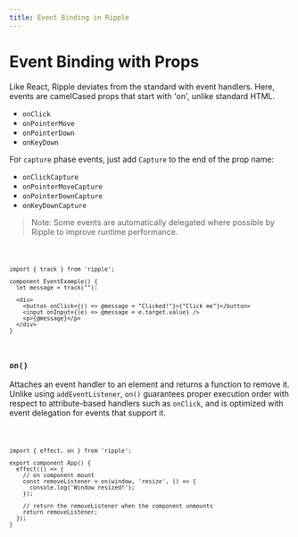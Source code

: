 ```yaml
---
title: Event Binding in Ripple
---
```


# Event Binding with Props

Like React, Ripple deviates from the standard with event handlers. Here, events
are camelCased props that start with 'on', unlike standard HTML.

- `onClick`
- `onPointerMove`
- `onPointerDown`
- `onKeyDown`

For `capture` phase events, just add `Capture` to the end of the prop name:

- `onClickCapture`
- `onPointerMoveCapture`
- `onPointerDownCapture`
- `onKeyDownCapture`

> Note: Some events are automatically delegated where possible by Ripple to improve runtime performance.

<Code>

```ripple
import { track } from 'ripple';

component EventExample() {
  let message = track("");

  <div>
    <button onClick={() => @message = "Clicked!"}>{"Click me"}</button>
    <input onInput={(e) => @message = e.target.value} />
    <p>{@message}</p>
  </div>
}
```

</Code>

### `on()`

Attaches an event handler to an element and returns a function to remove it.
Unlike using `addEventListener`, `on()` guarantees proper execution order with
respect to attribute-based handlers such as `onClick`, and is optimized
with event delegation for events that support it.

<Code console>

```ripple
import { effect, on } from 'ripple';

export component App() {
  effect(() => {
    // on component mount
    const removeListener = on(window, 'resize', () => {
      console.log('Window resized!');
    });

    // return the removeListener when the component unmounts
    return removeListener;
  });
}
```

</Code>
